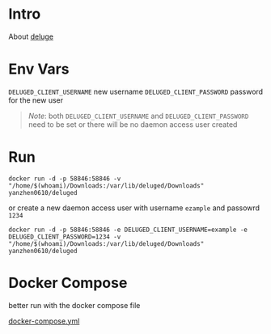 # Intro

About [deluge](https://deluge-torrent.org/)

# Env Vars

`DELUGED_CLIENT_USERNAME` new username
`DELUGED_CLIENT_PASSWORD` password for the new user

> *Note*: both `DELUGED_CLIENT_USERNAME` and `DELUGED_CLIENT_PASSWORD` need to be set or there will be no daemon access user created

# Run

```
docker run -d -p 58846:58846 -v "/home/$(whoami)/Downloads:/var/lib/deluged/Downloads" yanzhen0610/deluged
```

or create a new daemon access user with username `ezample` and passowrd `1234`

```
docker run -d -p 58846:58846 -e DELUGED_CLIENT_USERNAME=example -e DELUGED_CLIENT_PASSWORD=1234 -v "/home/$(whoami)/Downloads:/var/lib/deluged/Downloads" yanzhen0610/deluged
```

# Docker Compose

better run with the docker compose file

[docker-compose.yml](https://github.com/yanzhen0610/dockerfiles/tree/master/deluge)
